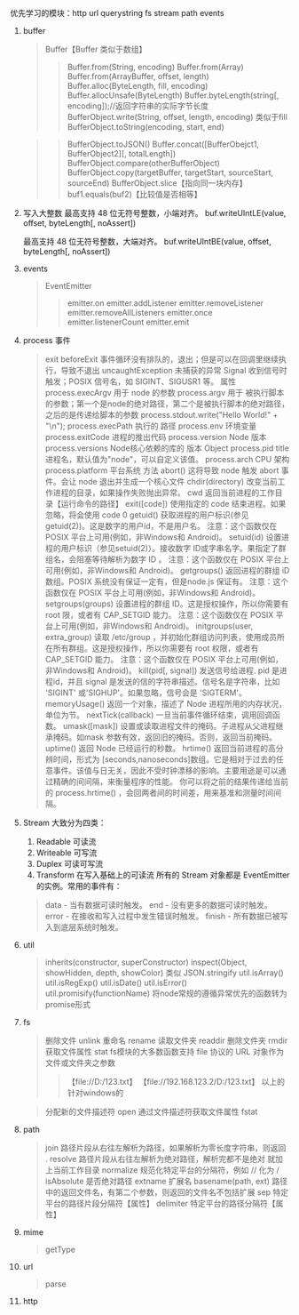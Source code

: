 优先学习的模块：http url querystring fs stream path events
1. buffer
   > Buffer【Buffer 类似于数组】
   >> Buffer.from(String, encoding)
   >> Buffer.from(Array)
   >> Buffer.from(ArrayBuffer, offset, length)
   >> Buffer.alloc(ByteLength, fill, encoding)
   >> Buffer.allocUnsafe(ByteLength)
   >> Buffer.byteLength(string[, encoding]);//返回字符串的实际字节长度
   >> BufferObject.write(String, offset, length, encoding) 类似于fill
   >> BufferObject.toString(encoding, start, end)

   >> BufferObject.toJSON()
   >> Buffer.concat([BufferObejct1, BufferObject2][, totalLength])
   >> BufferObject.compare(otherBufferObject)
   >> BufferObject.copy(targetBuffer, targetStart, sourceStart, sourceEnd)
   >> BufferObject.slice【指向同一块内存】
   >> buf1.equals(buf2)【比较值是否相等】
2. 写入大整数
   最高支持 48 位无符号整数，小端对齐。
   buf.writeUIntLE(value, offset, byteLength[, noAssert])

   最高支持 48 位无符号整数，大端对齐。
   buf.writeUIntBE(value, offset, byteLength[, noAssert])
   
3. events
   > EventEmitter
   >> emitter.on
   >> emitter.addListener
   >> emitter.removeListener
   >> emitter.removeAllListeners
   >> emitter.once
   >> emitter.listenerCount
   >> emitter.emit
4. process
   事件
   > exit
   > beforeExit 事件循环没有排队的，退出；但是可以在回调里继续执行，导致不退出 
   > uncaughtException 未捕获的异常
   > Signal 收到信号时触发；POSIX 信号名，如 SIGINT、SIGUSR1 等。
   属性
   > process.execArgv 用于 node 的参数
   > process.argv 用于 被执行脚本 的参数；第一个是node的绝对路径，第二个是被执行脚本的绝对路径，之后的是传递给脚本的参数
   > process.stdout.write("Hello World!" + "\n");
   > process.execPath 执行的 路径
   > process.env 环境变量
   > process.exitCode 进程的推出代码
   > process.version Node 版本
   > process.versions Node核心依赖的库的 版本 Object 
   > process.pid
   > title 进程名，默认值为"node"，可以自定义该值。
   > process.arch CPU 架构
   > process.platform 平台系统
   方法
   > abort() 这将导致 node 触发 abort 事件。会让 node 退出并生成一个核心文件
   > chdir(directory) 改变当前工作进程的目录，如果操作失败抛出异常。
   > cwd 返回当前进程的工作目录【运行命令的路径】
   > exit([code]) 使用指定的 code 结束进程。如果忽略，将会使用 code 0
   > getuid()
    获取进程的用户标识(参见 getuid(2))。这是数字的用户id，不是用户名。
    注意：这个函数仅在 POSIX 平台上可用(例如，非Windows和 Android)。
   > setuid(id)
    设置进程的用户标识（参见setuid(2)）。接收数字 ID或字串名字。果指定了群组名，会阻塞等待解析为数字 ID 。
    注意：这个函数仅在 POSIX 平台上可用(例如，非Windows和 Android)。
   > getgroups()
    返回进程的群组 iD 数组。POSIX 系统没有保证一定有，但是node.js 保证有。
    注意：这个函数仅在 POSIX 平台上可用(例如，非Windows和 Android)。
   > setgroups(groups)
    设置进程的群组 ID。这是授权操作，所以你需要有 root 限，或者有 CAP_SETGID 能力。
    注意：这个函数仅在 POSIX 平台上可用(例如，非Windows和 Android)。
   > initgroups(user, extra_group)
    读取 /etc/group ，并初始化群组访问列表，使用成员所在所有群组。这是授权操作，所以你需要有 root 权限，或者有CAP_SETGID 能力。
    注意：这个函数仅在 POSIX 平台上可用(例如，非Windows和 Android)。
   > kill(pid[, signal])
    发送信号给进程. pid 是进程id，并且 signal 是发送的信的字符串描述。信号名是字符串，比如 'SIGINT' 或'SIGHUP'。如果忽略，信号会是 'SIGTERM'。
   > memoryUsage()
    返回一个对象，描述了 Node 进程所用的内存状况，单位为节。
   > nextTick(callback)
   一旦当前事件循环结束，调用回调函数。
   > umask([mask])
    设置或读取进程文件的掩码。子进程从父进程继承掩码。如mask 参数有效，返回旧的掩码。否则，返回当前掩码。
   > uptime()
   返回 Node 已经运行的秒数。
   > hrtime()
    返回当前进程的高分辨时间，形式为 [seconds,nanoseconds]数组。它是相对于过去的任意事件。该值与日无关，因此不受时钟漂移的影响。主要用途是可以通过精确的间间隔，来衡量程序的性能。
    你可以将之前的结果传递给当前的 process.hrtime() ，会回两者间的时间差，用来基准和测量时间间隔。
5. Stream
   大致分为四类：
   1. Readable 可读流
   2. Writeable 可写流
   3. Duplex 可读可写流
   4. Transform 在写入基础上的可读流
   所有的 Stream 对象都是 EventEmitter 的实例。常用的事件有：
   > data - 当有数据可读时触发。
   > end - 没有更多的数据可读时触发。
   > error - 在接收和写入过程中发生错误时触发。
   > finish - 所有数据已被写入到底层系统时触发。
6. util
   > inherits(constructor, superConstructor)
   > inspect(Object, showHidden, depth, showColor) 类似 JSON.stringify
   > util.isArray()
   > util.isRegExp()
   > util.isDate()
   > util.isError()
   > util.promisify(functionName) 将node常规的遵循异常优先的函数转为promise形式
7. fs
   > 删除文件 unlink 
   > 重命名 rename
   > 读取文件夹 readdir
   > 删除文件夹 rmdir
   > 获取文件属性 stat
   > fs模块的大多数函数支持 file 协议的 URL 对象作为文件或文件夹之参数 
   >> 【file://D:/123.txt】
   >> 【file://192.168.123.2/D:/123.txt】
   >> 以上的针对windows的

   > 分配新的文件描述符 open
   > 通过文件描述符获取文件属性 fstat
8. path
   > join 路径片段从右往左解析为路径，如果解析为零长度字符串，则返回 . 
   > resolve 路径片段从右往左解析为绝对路径，解析完都不是绝对 就加上当前工作目录
   > normalize 规范化特定平台的分隔符，例如 // 化为 /
   > isAbsolute 是否绝对路径
   > extname 扩展名
   > basename(path, ext) 路径中的返回文件名，有第二个参数，则返回的文件名不包括扩展
   > sep 特定平台的路径片段分隔符【属性】
   > delimiter 特定平台的路径分隔符【属性】
9. mime
    >getType
10. url
    > parse
11. http
